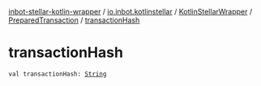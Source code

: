 [inbot-stellar-kotlin-wrapper](../../../index.md) / [io.inbot.kotlinstellar](../../index.md) / [KotlinStellarWrapper](../index.md) / [PreparedTransaction](index.md) / [transactionHash](./transaction-hash.md)

# transactionHash

`val transactionHash: `[`String`](https://kotlinlang.org/api/latest/jvm/stdlib/kotlin/-string/index.html)